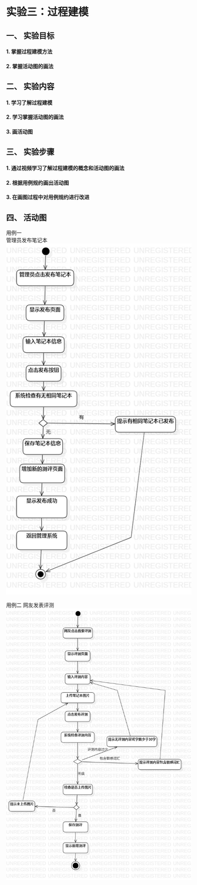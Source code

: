 # 实验三：过程建模  

## 一、 实验目标

#### 1. 掌握过程建模方法  
#### 2. 掌握活动图的画法  

## 二、 实验内容  

#### 1. 学习了解过程建模  
#### 2. 学习掌握活动图的画法  
#### 3. 画活动图  

## 三、 实验步骤  

#### 1. 通过视频学习了解过程建模的概念和活动图的画法  
#### 2. 根据用例规约画出活动图  
#### 3. 在画图过程中对用例规约进行改进  

## 四、 活动图

用例一  
管理员发布笔记本  
![用例图](./Atd1.jpg)  

用例二
网友发表评测
![用例图](./Atd2.jpg)  

